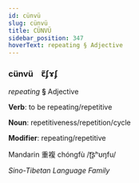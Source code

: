 ```yaml
---
id: cünvü
slug: cünvü
title: CÜNVÜ
sidebar_position: 347
hoverText: repeating § Adjective
---
```


### cünvü&emsp;<span kind="abugida">ꞇ̃ʄɤʄ</span>

*repeating* **§** Adjective

**Verb**: to be repeating/repetitive

**Noun**: repetitiveness/repetition/cycle

**Modifier**: repeating/repetitive

Mandarin 重複 chóngfù /ʈ͡ʂʰʊŋfu/

*Sino-Tibetan Language Family*